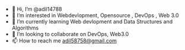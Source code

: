 - 👋 Hi, I’m @adil14788
- 👀 I’m interested in Webdevlopment, Opensource , DevOps , Web 3.0
- 🌱 I’m currently learning Web devlopment and Data Structures and Algorithms
- 💞️ I’m looking to collaborate on DevOps, Web3.0
- 📫 How to reach me adil58758@gmail.com

<!---
adil14788/adil14788 is a ✨ special ✨ repository because its `README.md` (this file) appears on your GitHub profile.
You can click the Preview link to take a look at your changes.
--->
